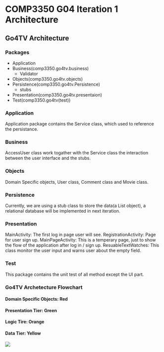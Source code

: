# COMP3350 G04 Iteration 1 Architecture

## Go4TV Architecture

### Packages

* Application
* Business(comp3350.go4tv.business)
    * Validator
* Objects(comp3350.go4tv.objects)
* Persistence(comp3350.go4tv.Persistence)
    * stubs
* Presentation(comp3350.go4tv.presentaion)
* Test(comp3350.go4tv(test))

### Application
Application package contains the Service class, which used to reference the persistance.

### Business
AccessUser class work togather with the Service class the interaction between the user interface and the stubs.

### Objects
Domain Specific objects, User class, Comment class and Movie class.

### Persistence
Currently, we are using a stub class to store the data(a List object), a relational database will be implemented in next iteration.

### Presentation
MainActivity: The first log in page user will see.
RegistrationActivity: Page for user sign up.
MainPageActivity: This is a temperary page, just to show the flow of the application after log in / sign up.
ResuableTextWatches: This class monitor the user input and warns user about the empty field.

### Test
This package contains the unit test of all method except the UI part.


### Go4TV Archetecture Flowchart
#### Domain Specific Objects: Red
#### Presentation Tier: Green
#### Logic Tire: Orange
#### Data Tier: Yellow

[![](https://mermaid.ink/img/pako:eNqdVU1v4jAQ_StWVtkTnNhTDisFEsJXoKLdVhD24DoDeDfYke3Qoqb_fQccShYuABLSzJt5if1mMvPhMJmC4zkrRfM1eQoWguDPdUkqN5QLonNgfMkZka9_gBlt437yS4P6bZ12Essth8rrJB252YAwle83mz_LHtWEkoxrQ-SyJJ0q9StU-hdIu3r4RY42uwyIT5Y8yzwFaUMbJf-C963ValV2842nZu39yN_rlPbtlM4tFBQtV6Dx6tRwKSwYJCO56gufGb7lZleJEiZTWKEa6pB5FuwmMSr_QFdwFogOqj8oiYc6j81tEc7QGb6n0PQ1gyd4Ny_UsPVX2ewNA3vDaBqG46tlCS1ppQDE1aTuPaToHtL8WhKps2Y3soJ9Zwp4IwUWpQz3HpaacFF2qzruoUgSI8sIzSH-BxeROZrxKRKQ76gu-mR2essEwXHVOP-7A3R7J7N_ShqeehKUxlYDwcBivUMbBdTQNtXHz7Zv--cMtcr0rDKzcDSavFxdhf6NLNf18zzjrPbxDJJHUFvOjsdx3XahuQBdjaFh4jOGXm0YxRVUH0njJMRZlj3TjKfUyGPqJOlyyNI6XD__0J5_MvXHUXj1reO7WIO7WOO7WJMbWE7D2YBC8VJcER_7pyxwYWRSLRwPTZyLC2chPjGNFkY-7gRzPKMKaDhFjppCwCkulo3jLWmmEYWUo9CxXTmHzfP5D6-uGzI?type=png)](https://mermaid.live/edit#pako:eNqdVU1v4jAQ_StWVtkTnNhTDisFEsJXoKLdVhD24DoDeDfYke3Qoqb_fQccShYuABLSzJt5if1mMvPhMJmC4zkrRfM1eQoWguDPdUkqN5QLonNgfMkZka9_gBlt437yS4P6bZ12Essth8rrJB252YAwle83mz_LHtWEkoxrQ-SyJJ0q9StU-hdIu3r4RY42uwyIT5Y8yzwFaUMbJf-C963ValV2842nZu39yN_rlPbtlM4tFBQtV6Dx6tRwKSwYJCO56gufGb7lZleJEiZTWKEa6pB5FuwmMSr_QFdwFogOqj8oiYc6j81tEc7QGb6n0PQ1gyd4Ny_UsPVX2ewNA3vDaBqG46tlCS1ppQDE1aTuPaToHtL8WhKps2Y3soJ9Zwp4IwUWpQz3HpaacFF2qzruoUgSI8sIzSH-BxeROZrxKRKQ76gu-mR2essEwXHVOP-7A3R7J7N_ShqeehKUxlYDwcBivUMbBdTQNtXHz7Zv--cMtcr0rDKzcDSavFxdhf6NLNf18zzjrPbxDJJHUFvOjsdx3XahuQBdjaFh4jOGXm0YxRVUH0njJMRZlj3TjKfUyGPqJOlyyNI6XD__0J5_MvXHUXj1reO7WIO7WOO7WJMbWE7D2YBC8VJcER_7pyxwYWRSLRwPTZyLC2chPjGNFkY-7gRzPKMKaDhFjppCwCkulo3jLWmmEYWUo9CxXTmHzfP5D6-uGzI)
